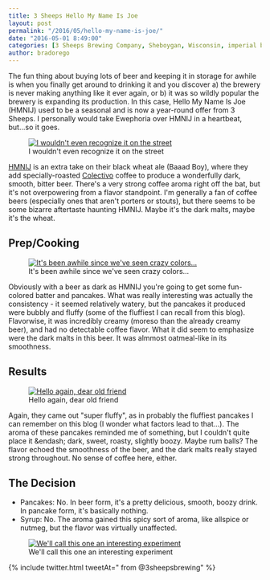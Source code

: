 ```yaml
---
title: 3 Sheeps Hello My Name Is Joe
layout: post
permalink: "/2016/05/hello-my-name-is-joe/"
date: "2016-05-01 8:49:00"
categories: [3 Sheeps Brewing Company, Sheboygan, Wisconsin, imperial black wheat coffee ale, coffee ale, wheat beer]
author: bradorego
---
```


The fun thing about buying lots of beer and keeping it in storage for awhile is when you finally get around to drinking it and you discover a) the brewery is never making anything like it ever again, or b) it was so wildly popular the brewery is expanding its production. In this case, Hello My Name Is Joe (HMNIJ) used to be a seasonal and is now a year-round offer from 3 Sheeps. I personally would take Ewephoria over HMNIJ in a heartbeat, but...so it goes.

<figure class="imageWrap">
  <a href="{{ site.url }}/assets/full/hellomynameisjoe/beer.jpg" target="_blank">
    <img src="{{ site.url }}/assets/compressed/hellomynameisjoe/beer.jpg" alt="I wouldn't even recognize it on the street" />
  </a>
  <figcaption>
    I wouldn't even recognize it on the street
  </figcaption>
</figure>

<a href="http://www.3sheepsbrewing.com/beer/hello-my-name-is-joe/" target="_blank">HMNIJ</a> is an extra take on their black wheat ale (Baaad Boy), where they add specially-roasted <a href="http://colectivocoffee.com/" target="_blank">Colectivo</a> coffee to produce a wonderfully dark, smooth, bitter beer. There's a very strong coffee aroma right off the bat, but it's not overpowering from a flavor standpoint. I'm generally a fan of coffee beers (especially ones that aren't porters or stouts), but there seems to be some bizarre aftertaste haunting HMNIJ. Maybe it's the dark malts, maybe it's the wheat.

## Prep/Cooking

<figure class="imageWrap">
  <a href="{{ site.url }}/assets/full/hellomynameisjoe/batter.jpg" target="_blank">
    <img src="{{ site.url }}/assets/compressed/hellomynameisjoe/batter.jpg" alt="It's been awhile since we've seen crazy colors..." />
  </a>
  <figcaption>
    It's been awhile since we've seen crazy colors...
  </figcaption>
</figure>

Obviously with a beer as dark as HMNIJ you're going to get some fun-colored batter and pancakes. What was really interesting was actually the consistency - it seemed relatively watery, but the pancakes it produced were bubbly and fluffy (some of the fluffiest I can recall from this blog). Flavorwise, it was incredibly creamy (moreso than the already creamy beer), and had no detectable coffee flavor. What it did seem to emphasize were the dark malts in this beer. It was almmost oatmeal-like in its smoothness.

## Results

<figure class="imageWrap">
  <a href="{{ site.url }}/assets/full/hellomynameisjoe/pancakes.jpg" target="_blank">
    <img src="{{ site.url }}/assets/compressed/hellomynameisjoe/pancakes.jpg" alt="Hello again, dear old friend" />
  </a>
  <figcaption>
    Hello again, dear old friend
  </figcaption>
</figure>

Again, they came out "super fluffy", as in probably the fluffiest pancakes I can remember on this blog (I wonder what factors lead to that...). The aroma of these pancakes reminded me of something, but I couldn't quite place it &endash; dark, sweet, roasty, slightly boozy. Maybe rum balls? The flavor echoed the smoothness of the beer, and the dark malts really stayed strong throughout. No sense of coffee here, either.

## The Decision

* Pancakes: No. In beer form, it's a pretty delicious, smooth, boozy drink. In pancake form, it's basically nothing.
* Syrup: No. The aroma gained this spicy sort of aroma, like allspice or nutmeg, but the flavor was virtually unaffected.


<figure class="imageWrap">
  <a href="{{ site.url }}/assets/full/hellomynameisjoe/syrup.jpg" target="_blank">
    <img src="{{ site.url }}/assets/compressed/hellomynameisjoe/syrup.jpg" alt="We'll call this one an interesting experiment" />
  </a>
  <figcaption>
    We'll call this one an interesting experiment
  </figcaption>
</figure>

{% include twitter.html tweetAt=" from @3sheepsbrewing" %}
